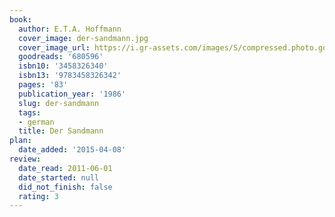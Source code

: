 ```yaml
---
book:
  author: E.T.A. Hoffmann
  cover_image: der-sandmann.jpg
  cover_image_url: https://i.gr-assets.com/images/S/compressed.photo.goodreads.com/books/1177097989l/680596.jpg
  goodreads: '680596'
  isbn10: '3458326340'
  isbn13: '9783458326342'
  pages: '83'
  publication_year: '1986'
  slug: der-sandmann
  tags:
  - german
  title: Der Sandmann
plan:
  date_added: '2015-04-08'
review:
  date_read: 2011-06-01
  date_started: null
  did_not_finish: false
  rating: 3
---
```

